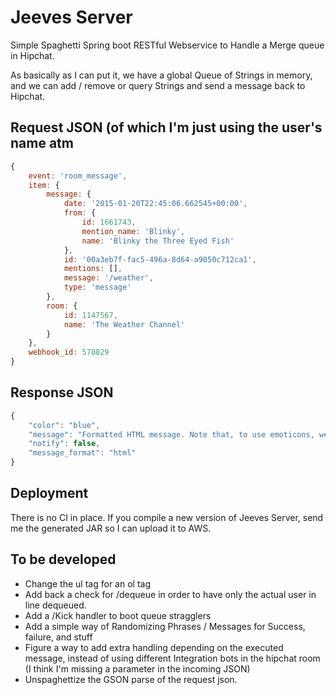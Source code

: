 # Jeeves Server

Simple Spaghetti Spring boot RESTful Webservice to Handle a Merge queue in Hipchat.

As basically as I can put it, we have a global Queue of Strings in memory, and we can add / remove or query Strings and send a message back to Hipchat.

## Request JSON (of which I'm just using the user's name atm
```javascript
{
    event: 'room_message',
    item: {
        message: {
            date: '2015-01-20T22:45:06.662545+00:00',
            from: {
                id: 1661743,
                mention_name: 'Blinky',
                name: 'Blinky the Three Eyed Fish'
            },
            id: '00a3eb7f-fac5-496a-8d64-a9050c712ca1',
            mentions: [],
            message: '/weather',
            type: 'message'
        },
        room: {
            id: 1147567,
            name: 'The Weather Channel'
        }
    },
    webhook_id: 578829
}
```

## Response JSON
```javascript
{
    "color": "blue",
    "message": "Formatted HTML message. Note that, to use emoticons, we have to use img tags with HipChat's emoticon 16x16 image addresses",
    "notify": false,
    "message_format": "html"
}
```

## Deployment
There is no CI in place. If you compile a new version of Jeeves Server, send me the generated JAR so I can upload it to AWS.

## To be developed
* Change the ul tag for an ol tag
* Add back a check for /dequeue in order to have only the actual user in line dequeued.
* Add a /Kick handler to boot queue stragglers 
* Add a simple way of Randomizing Phrases / Messages for Success, failure, and stuff
* Figure a way to add extra handling depending on the executed message, instead of using different Integration bots in the hipchat room (I think I'm missing a parameter in the incoming JSON)
* Unspaghettize the GSON parse of the request json.
